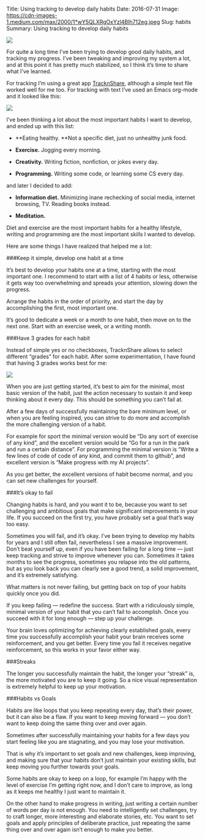 Title: Using tracking to develop daily habits
Date: 2016-07-31
Image: https://cdn-images-1.medium.com/max/2000/1*wY5QLXRgOxYzl4Blh712eg.jpeg
Slug: habits
Summary: Using tracking to develop daily habits

![](https://cdn-images-1.medium.com/max/3072/1*KJhDfHZZaowWivyaemZXTA.png)

For quite a long time I’ve been trying to develop good daily habits, and tracking my progress. I’ve been tweaking and improving my system a lot, and at this point it has pretty much stabilized, so I think it’s time to share what I’ve learned.

For tracking I’m using a great app [TracknShare](https://itunes.apple.com/us/app/track-share-lite-universal/id338964782?mt=8), although a simple text file worked well for me too. For tracking with text I’ve used an Emacs org-mode and it looked like this:

![](https://cdn-images-1.medium.com/max/2000/1*fiJzRMgQgTEEwu0-WG3kIg.png)

I’ve been thinking a lot about the most important habits I want to develop, and ended up with this list:

* **Eating healthy. **Not a specific diet, just no unhealthy junk food.

* **Exercise.** Jogging every morning.

* **Creativity.** Writing fiction, nonfiction, or jokes every day.

* **Programming.** Writing some code, or learning some CS every day.

and later I decided to add:

* **Information diet.** Minimizing inane rechecking of social media, internet browsing, TV. Reading books instead.

* **Meditation.**

Diet and exercise are the most important habits for a healthy lifestyle, writing and programming are the most important skills I wanted to develop.

Here are some things I have realized that helped me a lot:

###Keep it simple, develop one habit at a time

It’s best to develop your habits one at a time, starting with the most important one. I recommend to start with a list of 4 habits or less, otherwise it gets way too overwhelming and spreads your attention, slowing down the progress.

Arrange the habits in the order of priority, and start the day by accomplishing the first, most important one.

It’s good to dedicate a week or a month to one habit, then move on to the next one. Start with an exercise week, or a writing month.

###Have 3 grades for each habit

Instead of simple yes or no checkboxes, TracknShare allows to select different “grades” for each habit. After some experimentation, I have found that having 3 grades works best for me:

![](https://cdn-images-1.medium.com/max/2000/1*wY5QLXRgOxYzl4Blh712eg.jpeg)

When you are just getting started, it’s best to aim for the minimal, most basic version of the habit, just the action necessary to sustain it and keep thinking about it every day. This should be something you can’t fail at.

After a few days of successfully maintaining the bare minimum level, or when you are feeling inspired, you can strive to do more and accomplish the more challenging version of a habit.

For example for sport the minimal version would be “Do any sort of exercise of any kind”, and the excellent version would be “Go for a run in the park and run a certain distance”. For programming the minimal version is “Write a few lines of code of code of any kind, and commit them to github”, and excellent version is “Make progress with my AI projects”.

As you get better, the excellent versions of habit become normal, and you can set new challenges for yourself.

###It’s okay to fail

Changing habits is hard, and you want it to be, because you want to set challenging and ambitious goals that make significant improvements in your life. If you succeed on the first try, you have probably set a goal that’s way too easy.

Sometimes you will fail, and it’s okay. I’ve been trying to develop my habits for years and I still often fail, nevertheless I see a massive improvement. Don’t beat yourself up, even if you have been failing for a long time — just keep tracking and strive to improve whenever you can. Sometimes it takes months to see the progress, sometimes you relapse into the old patterns, but as you look back you can clearly see a good trend, a solid improvement, and it’s extremely satisfying.

What matters is not never failing, but getting back on top of your habits quickly once you did.

If you keep failing — redefine the success. Start with a ridiculously simple, minimal version of your habit that you can’t fail to accomplish. Once you succeed with it for long enough — step up your challenge.

Your brain loves optimizing for achieving clearly established goals, every time you successfully accomplish your habit your brain receives some reinforcement, and you get better. Every time you fail it receives negative reinforcement, so this works in your favor either way.

###Streaks

The longer you successfully maintain the habit, the longer your “streak” is, the more motivated you are to keep it going. So a nice visual representation is extremely helpful to keep up your motivation.

###Habits vs Goals

Habits are like loops that you keep repeating every day, that’s their power, but it can also be a flaw. If you want to keep moving forward — you don’t want to keep doing the same thing over and over again.

Sometimes after successfully maintaining your habits for a few days you start feeling like you are stagnating, and you may lose your motivation.

That is why it’s important to set goals and new challenges, keep improving, and making sure that your habits don’t just maintain your existing skills, but keep moving you further towards your goals.

Some habits are okay to keep on a loop, for example I’m happy with the level of exercise I’m getting right now, and I don’t care to improve, as long as it keeps me healthy I just want to maintain it.

On the other hand to make progress in writing, just writing a certain number of words per day is not enough. You need to intelligently set challenges, try to craft longer, more interesting and elaborate stories, etc. You want to set goals and apply principles of deliberate practice, just repeating the same thing over and over again isn’t enough to make you better.
